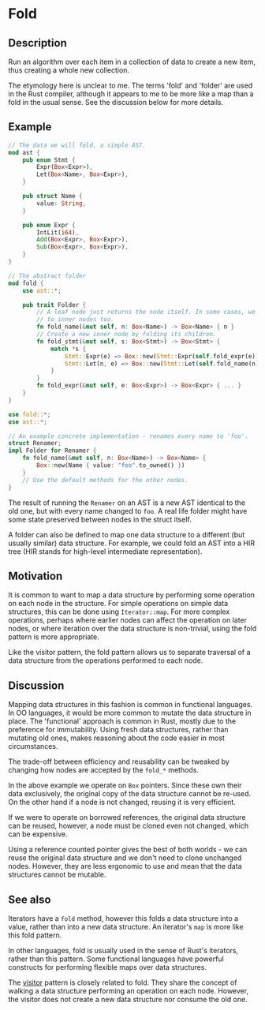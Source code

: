 # Fold

## Description

Run an algorithm over each item in a collection of data to create a new item,
thus creating a whole new collection.

The etymology here is unclear to me. The terms 'fold' and 'folder' are used
in the Rust compiler, although it appears to me to be more like a map than a
fold in the usual sense. See the discussion below for more details.

## Example

```rust
// The data we will fold, a simple AST.
mod ast {
    pub enum Stmt {
        Expr(Box<Expr>),
        Let(Box<Name>, Box<Expr>),
    }

    pub struct Name {
        value: String,
    }

    pub enum Expr {
        IntLit(i64),
        Add(Box<Expr>, Box<Expr>),
        Sub(Box<Expr>, Box<Expr>),
    }
}

// The abstract folder
mod fold {
    use ast::*;

    pub trait Folder {
        // A leaf node just returns the node itself. In some cases, we can do this
        // to inner nodes too.
        fn fold_name(&mut self, n: Box<Name>) -> Box<Name> { n }
        // Create a new inner node by folding its children.
        fn fold_stmt(&mut self, s: Box<Stmt>) -> Box<Stmt> {
            match *s {
                Stmt::Expr(e) => Box::new(Stmt::Expr(self.fold_expr(e))),
                Stmt::Let(n, e) => Box::new(Stmt::Let(self.fold_name(n), self.fold_expr(e))),
            }
        }
        fn fold_expr(&mut self, e: Box<Expr>) -> Box<Expr> { ... }
    }
}

use fold::*;
use ast::*;

// An example concrete implementation - renames every name to 'foo'.
struct Renamer;
impl Folder for Renamer {
    fn fold_name(&mut self, n: Box<Name>) -> Box<Name> {
        Box::new(Name { value: "foo".to_owned() })
    }
    // Use the default methods for the other nodes.
}
```

The result of running the `Renamer` on an AST is a new AST identical to the old
one, but with every name changed to `foo`. A real life folder might have some
state preserved between nodes in the struct itself.

A folder can also be defined to map one data structure to a different (but
usually similar) data structure. For example, we could fold an AST into a HIR
tree (HIR stands for high-level intermediate representation).


## Motivation

It is common to want to map a data structure by performing some operation on
each node in the structure. For simple operations on simple data structures,
this can be done using `Iterator::map`. For more complex operations, perhaps
where earlier nodes can affect the operation on later nodes, or where iteration
over the data structure is non-trivial, using the fold pattern is more
appropriate.

Like the visitor pattern, the fold pattern allows us to separate traversal of a
data structure from the operations performed to each node.


## Discussion

Mapping data structures in this fashion is common in functional languages. In OO
languages, it would be more common to mutate the data structure in place. The
'functional' approach is common in Rust, mostly due to the preference for
immutability. Using fresh data structures, rather than mutating old ones, makes
reasoning about the code easier in most circumstances.

The trade-off between efficiency and reusability can be tweaked by changing how
nodes are accepted by the `fold_*` methods.

In the above example we operate on `Box` pointers. Since these own their data
exclusively, the original copy of the data structure cannot be re-used. On the
other hand if a node is not changed, reusing it is very efficient.

If we were to operate on borrowed references, the original data structure can be
reused, however, a node must be cloned even not changed, which can be
expensive.

Using a reference counted pointer gives the best of both worlds - we can reuse
the original data structure and we don't need to clone unchanged nodes. However,
they are less ergonomic to use and mean that the data structures cannot be
mutable.


## See also

Iterators have a `fold` method, however this folds a data structure into a
value, rather than into a new data structure. An iterator's `map` is more like
this fold pattern.

In other languages, fold is usually used in the sense of Rust's iterators,
rather than this pattern. Some functional languages have powerful constructs for
performing flexible maps over data structures.

The [visitor](visitor.md) pattern is closely related to fold. They share the
concept of walking a data structure performing an operation on each node.
However, the visitor does not create a new data structure nor consume the old
one.

